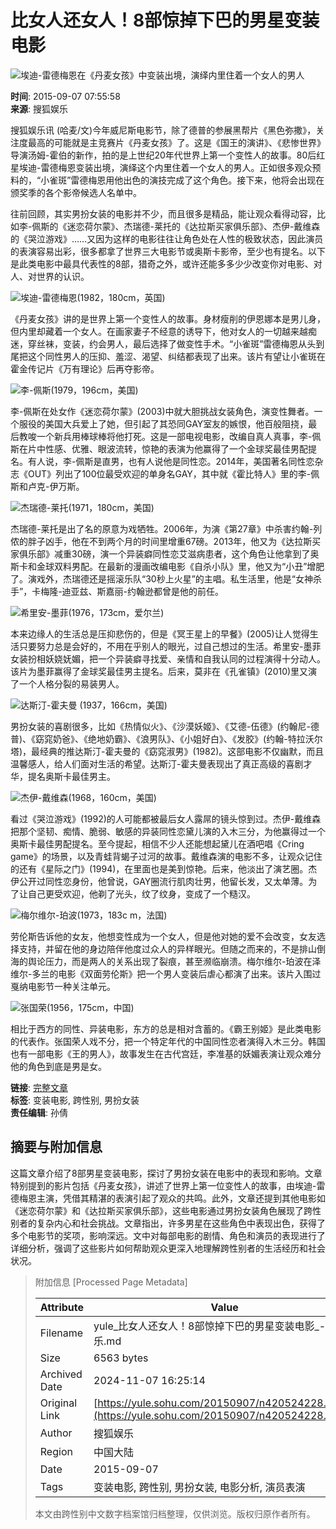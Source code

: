 # 比女人还女人！8部惊掉下巴的男星变装电影

![埃迪-雷德梅恩在《丹麦女孩》中变装出境，演绎内里住着一个女人的男人](https://photocdn.sohu.com/20150907/Img420531566.jpg)

**时间**: 2015-09-07 07:55:58  
**来源**: 搜狐娱乐  

搜狐娱乐讯 (哈麦/文)今年威尼斯电影节，除了德普的参展黑帮片《黑色弥撒》，关注度最高的可能就是主竞赛片《丹麦女孩》了。这是《国王的演讲》、《悲惨世界》导演汤姆-霍伯的新作，拍的是上世纪20年代世界上第一个变性人的故事。80后红星埃迪-雷德梅恩变装出境，演绎这个内里住着一个女人的男人。正如很多观众预料的，“小雀斑”雷德梅恩用他出色的演技完成了这个角色。接下来，他将会出现在颁奖季的各个影帝候选人名单中。

往前回顾，其实男扮女装的电影并不少，而且很多是精品，能让观众看得动容，比如李-佩斯的《迷恋荷尔蒙》、杰瑞德-莱托的《达拉斯买家俱乐部》、杰伊-戴维森的《哭泣游戏》……又因为这样的电影往往让角色处在人性的极致状态，因此演员的表演容易出彩，很多都拿了世界三大电影节或奥斯卡影帝，至少也有提名。以下是此类电影中最具代表性的8部，猎奇之外，或许还能多多少少改变你对电影、对人、对世界的认识。

![埃迪-雷德梅恩(1982，180cm，英国)](https://photocdn.sohu.com/20150907/Img420524229.jpg)

《丹麦女孩》讲的是世界上第一个变性人的故事。身材瘦削的伊恩娜本是男儿身，但内里却藏着一个女人。在画家妻子不经意的诱导下，他对女人的一切越来越痴迷，穿丝袜，变装，约会男人，最后选择了做变性手术。“小雀斑”雷德梅恩从头到尾把这个同性男人的压抑、羞涩、渴望、纠结都表现了出来。该片有望让小雀斑在霍金传记片《万有理论》后再夺影帝。

![李-佩斯(1979，196cm，美国)](https://photocdn.sohu.com/20150907/Img420524230.jpg)

李-佩斯在处女作《迷恋荷尔蒙》(2003)中就大胆挑战女装角色，演变性舞者。一个服役的美国大兵爱上了她，但引起了其恐同GAY室友的嫉恨，他百般阻挠，最后教唆一个新兵用棒球棒将他打死。这是一部电视电影，改编自真人真事，李-佩斯在片中性感、优雅、眼波流转，惊艳的表演为他赢得了一个金球奖最佳男配提名。有人说，李-佩斯是直男，也有人说他是同性恋。2014年，美国著名同性恋杂志《OUT》列出了100位最受欢迎的单身名GAY，其中就《霍比特人》里的李-佩斯和卢克-伊万斯。

![杰瑞德-莱托(1971，180cm，美国)](https://photocdn.sohu.com/20150907/Img420524232.jpg)

杰瑞德-莱托是出了名的原意为戏牺牲。2006年，为演《第27章》中杀害约翰-列侬的胖子凶手，他在不到两个月的时间里增重67磅。2013年，他又为《达拉斯买家俱乐部》减重30磅，演一个异装癖同性恋艾滋病患者，这个角色让他拿到了奥斯卡和金球双料男配。在最新的漫画改编电影《自杀小队》里，他又为“小丑”增肥了。演戏外，杰瑞德还是摇滚乐队“30秒上火星”的主唱。私生活里，他是“女神杀手”，卡梅隆-迪亚兹、斯嘉丽-约翰逊都曾是他的前任。

![希里安-墨菲(1976，173cm，爱尔兰)](https://photocdn.sohu.com/20150907/Img420524235.jpg)

本来边缘人的生活总是压抑悲伤的，但是《冥王星上的早餐》(2005)让人觉得生活只要努力总是会好的，不用在乎别人的眼光，过自己想过的生活。希里安-墨菲女装扮相妖娆妩媚，把一个异装癖寻找爱、亲情和自我认同的过程演得十分动人。该片为墨菲赢得了金球奖最佳男主提名。后来，莫非在《孔雀镇》(2010)里又演了一个人格分裂的易装男人。

![达斯汀-霍夫曼 (1937，166cm，美国)](https://photocdn.sohu.com/20150907/Img420524237.jpg)

男扮女装的喜剧很多，比如《热情似火》、《沙漠妖姬》、《艾德-伍德》(约翰尼-德普)、《窈窕奶爸》、《绝地奶霸》、《浪男队》、《小姐好白》、《发胶》(约翰-特拉沃尔塔)，最经典的推达斯汀-霍夫曼的《窈窕淑男》(1982)。这部电影不仅幽默，而且温馨感人，给人们面对生活的希望。达斯汀-霍夫曼表现出了真正高级的喜剧才华，提名奥斯卡最佳男主。

![杰伊-戴维森(1968，160cm，美国)](https://photocdn.sohu.com/20150907/Img420524239.jpg)

看过《哭泣游戏》(1992)的人可能都被最后女人露屌的镜头惊到过。杰伊-戴维森把那个坚韧、痴情、脆弱、敏感的异装同性恋黛儿演的入木三分，为他赢得过一个奥斯卡最佳男配提名。至今提起，相信不少人还能想起黛儿在酒吧唱《Cring game》的场景，以及青蛙背蝎子过河的故事。戴维森演的电影不多，让观众记住的还有《星际之门》(1994)，在里面也是美到惊艳。后来，他淡出了演艺圈。杰伊公开过同性恋身份，他曾说，GAY圈流行肌肉壮男，他留长发，又太单薄。为了让自己更受欢迎，他剃了光头，纹了纹身，变成了一个糙汉。

![梅尔维尔-珀波(1973，183c m，法国)](https://photocdn.sohu.com/20150907/Img420524244.jpg)

劳伦斯告诉他的女友，他想变性成为一个女人，但是他对她的爱不会改变，女友选择支持，并留在他的身边陪伴他度过众人的异样眼光。但随之而来的，不是排山倒海的舆论压力，而是两人的关系出现了裂痕，甚至濒临崩溃。梅尔维尔-珀波在泽维尔-多兰的电影《双面劳伦斯》把一个男人变装后虐心都演了出来。该片入围过戛纳电影节一种关注单元。

![张国荣(1956，175cm，中国)](https://photocdn.sohu.com/20150907/Img420524247.jpg)

相比于西方的同性、异装电影，东方的总是相对含蓄的。《霸王别姬》是此类电影的代表作。张国荣人戏不分，把一个特定年代的中国同性恋者演得入木三分。韩国也有一部电影《王的男人》，故事发生在古代宫廷，李准基的妖媚表演让观众难分他的角色到底是男是女。

**链接**: [完整文章](https://yule.sohu.com/20150907/n420524228.shtml)  
**标签**: 变装电影, 跨性别, 男扮女装  
**责任编辑**: 孙倩  

## 摘要与附加信息

<!-- tcd_abstract -->
这篇文章介绍了8部男星变装电影，探讨了男扮女装在电影中的表现和影响。文章特别提到的影片包括《丹麦女孩》，讲述了世界上第一位变性人的故事，由埃迪-雷德梅恩主演，凭借其精湛的表演引起了观众的共鸣。此外，文章还提到其他电影如《迷恋荷尔蒙》和《达拉斯买家俱乐部》，这些电影通过男扮女装角色展现了跨性别者的复杂内心和社会挑战。文章指出，许多男星在这些角色中表现出色，获得了多个电影节的奖项，影响深远。文中对每部电影的剧情、角色和演员的表现进行了详细分析，强调了这些影片如何帮助观众更深入地理解跨性别者的生活经历和社会状况。
<!-- tcd_abstract_end -->

> 附加信息 [Processed Page Metadata]
>
> | Attribute       | Value                                  |
> |-----------------|----------------------------------------|
> | Filename        | yule_比女人还女人！8部惊掉下巴的男星变装电影_-_娱乐.md                             |
> | Size            | 6563 bytes                           |
> | Archived Date   | 2024-11-07 16:25:14                             |
> | Original Link   | [https://yule.sohu.com/20150907/n420524228.shtml](https://yule.sohu.com/20150907/n420524228.shtml)                       |
> | Author          | 搜狐娱乐                               |
> | Region          | 中国大陆                               |
> | Date            | 2015-09-07                                 |
> | Tags            | 变装电影, 跨性别, 男扮女装, 电影分析, 演员表演                                 |
>
> 本文由跨性别中文数字档案馆归档整理，仅供浏览。版权归原作者所有。
>